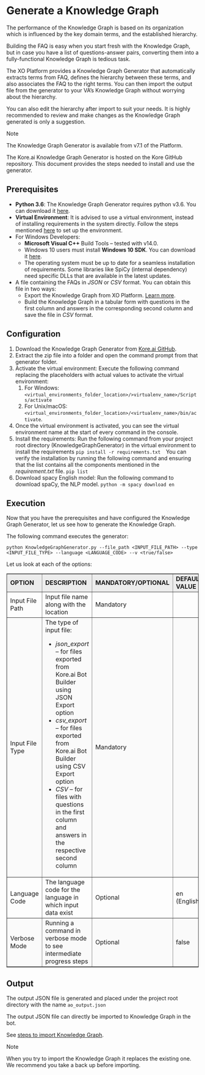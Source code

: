 # Generate a Knowledge Graph

The performance of the  Knowledge Graph is based on its organization which is influenced by the key domain terms, and the established hierarchy.

Building the FAQ is easy when you start fresh with the Knowledge Graph, but in case you have a list of questions-answer pairs, converting them into a fully-functional Knowledge Graph is tedious task.

The XO Platform provides a Knowledge Graph Generator that automatically extracts terms from FAQ, defines the hierarchy between these terms, and also associates the FAQ to the right terms. You can then import the output file from the generator to your VA’s Knowledge Graph without worrying about the hierarchy. 

You can also edit the hierarchy after import to suit your needs. It is highly recommended to review and make changes as the Knowledge Graph generated is only a suggestion.

<div class="admonition note">
<p class="admonition-title">Note</p>
<p>The Knowledge Graph Generator is available from v7.1 of the Platform.</p>
</div>

The Kore.ai Knowledge Graph Generator is hosted on the Kore GitHub repository. This document provides the steps needed to install and use the generator.

## Prerequisites

* **Python 3.6**: The Knowledge Graph Generator requires python v3.6. You can download it <a href="https://www.python.org/downloads/" target="_blank">here</a>.
* **Virtual Environment**: It is advised to use a virtual environment, instead of installing requirements in the system directly. Follow the steps mentioned <a href="https://docs.python.org/3/tutorial/venv.html#creating-virtual-environments" target="_blank">here</a> to set up the environment.
* For Windows Developers:
    * **Microsoft Visual C++** Build Tools – tested with v14.0.
    * Windows 10 users must install **Windows 10 SDK**. You can download it <a href="https://developer.microsoft.com/en-us/windows/downloads/windows-10-sdk/" target="_blank">here</a>.
    * The operating system must be up to date for a seamless installation of requirements. Some libraries like SpiCy (internal dependency) need specific DLLs that are available in the latest updates.
* A file containing the FAQs in _JSON_ or _CSV_ format. You can obtain this file in two ways:
    * Export the Knowledge Graph from XO Platform. [Learn more](import-and-export-knowledge-graph.md).
    * Build the Knowledge Graph in a tabular form with questions in the first column and answers in the corresponding second column and save the file in _CSV_ format.

## Configuration

1. Download the Knowledge Graph Generator from <a href="https://github.com/Koredotcom/KnowledgeGraphGenerator" target="_blank">Kore.ai GitHub</a>.
2. Extract the zip file into a folder and open the command prompt from that generator folder.
3. Activate the virtual environment: Execute the following command replacing the placeholders with actual values to activate the virtual environment:
    1. For Windows: 
`<virtual_environments_folder_location>/>virtualenv_name>/Scripts/activate`
    2. For Unix/macOS: 
`<virtual_environments_folder_location>/<virtualenv_name>/bin/activate`.
4. Once the virtual environment is activated, you can see the virtual environment name at the start of every command in the console.
5. Install the requirements: Run the following command from your project root directory (KnowledgeGraphGenerator) in the virtual environment to install the requirements 
`pip install -r requirements.txt 
`You can verify the installation by running the following command and ensuring that the list contains all the components mentioned in the _requirement.txt_ file. 
`pip list`
6. Download spacy English model: Run the following command to download spaCy, the NLP model. 
`python -m spacy download en`

## Execution

Now that you have the prerequisites and have configured the Knowledge Graph Generator, let us see how to generate the Knowledge Graph.

The following command executes the generator:

```{python}
python KnowledgeGraphGenerator.py --file_path <INPUT_FILE_PATH> --type <INPUT_FILE_TYPE> --language <LANGUAGE_CODE> --v <true/false>
```

Let us look at each of the options:

<table border="1.5">
<tr bgcolor="#ECECEC">
   <td><strong>OPTION</strong>
   </td>
   <td><strong>DESCRIPTION</strong>
   </td>
   <td><strong>MANDATORY/OPTIONAL</strong>
   </td>
   <td><strong>DEFAULT VALUE</strong>
   </td>
  </tr>
  <tr>
   <td>Input File Path
   </td>
   <td>Input file name along with the location
   </td>
   <td>Mandatory
   </td>
   <td>
   </td>
  </tr>
  <tr bgcolor="#FAFAFA">
   <td>Input File Type
   </td>
   <td>The type of input file:
<ul>

<li><em>json_export</em> – for files exported from Kore.ai Bot Builder using JSON Export option

<li><em>csv_export</em> – for files exported from Kore.ai Bot Builder using CSV Export option

<li><em>CSV</em> – for files with questions in the first column and answers in the respective second column
</li>
</ul>
   </td>
   <td>Mandatory
   </td>
   <td>
   </td>
  </tr>
  <tr>
   <td>Language Code
   </td>
   <td>The language code for the language in which input data exist
   </td>
   <td>Optional
   </td>
   <td>en (English)
   </td>
  </tr>
  <tr bgcolor="#FAFAFA">
   <td>Verbose Mode
   </td>
   <td>Running a command in verbose mode to see intermediate progress steps
   </td>
   <td>Optional
   </td>
   <td>false
   </td>
  </tr>
</table>

## Output

The output JSON file is generated and placed under the project root directory with the name `ao_output.json`

The output JSON file can directly be imported to Knowledge Graph in the bot. 

See [steps to import Knowledge Graph](import-and-export-knowledge-graph.md).

<div class="admonition note">
<p class="admonition-title">Note</p>
<p>When you try to import the Knowledge Graph it replaces the existing one. We recommend you take a back up before importing.</p>
</div>


